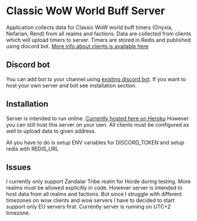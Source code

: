 # Classic WoW World Buff Server

Application collects data for Classic WoW world buff timers (Onyxia, Nefarian, Rend) from all realms and factions.
Data are collected from clients which will upload timers to server. Timers are stored in Redis and published using discord bot.
[More info about clients is available here](https://github.com/techi602/wb-client)

## Discord bot

You can add bot to your channel using [existing discord bot](https://discord.com/developers/applications/754343634496651295/information).
If you want to host your own server and bot see installation section.

## Installation

Server is intended to run online. [Currently hosted here on Heroku](https://classic-wb-server.herokuapp.com/)
However you can still host this server on your own. All clients must be configured as well to upload data to given address. 

All you have to do is setup ENV variables for DISCORD_TOKEN and setup redis with REDIS_URL

## Issues

I currently only support Zandalar Tribe realm for Horde during testing. More realms must be allowed explicitly in code. However server is intended to host data from all realms and factions. But since I struggle with different timezones on wow clients and wow servers I have to decided to start support only EU servers first. Currently server is running on UTC+2 timezone. 